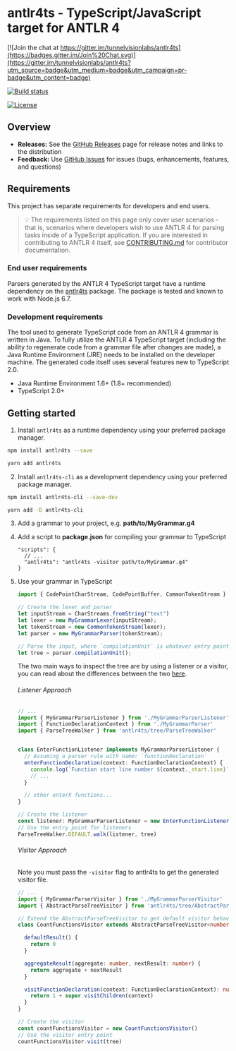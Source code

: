 # antlr4ts - TypeScript/JavaScript target for ANTLR 4

[![Join the chat at https://gitter.im/tunnelvisionlabs/antlr4ts](https://badges.gitter.im/Join%20Chat.svg)](https://gitter.im/tunnelvisionlabs/antlr4ts?utm_source=badge&utm_medium=badge&utm_campaign=pr-badge&utm_content=badge)

[![Build status](https://ci.appveyor.com/api/projects/status/d4gpmnrkfo3tb2t1/branch/master?svg=true)](https://ci.appveyor.com/project/sharwell/antlr4ts/branch/master)

[![License](https://img.shields.io/badge/License-BSD%203--Clause-blue.svg)](./LICENSE)

## Overview

* **Releases:** See the [GitHub Releases](https://github.com/tunnelvisionlabs/antlr4ts/releases) page for release notes and
  links to the distribution
* **Feedback:** Use [GitHub Issues](https://github.com/tunnelvisionlabs/antlr4ts/issues) for issues (bugs, enhancements,
  features, and questions)

## Requirements

This project has separate requirements for developers and end users.

> :bulb: The requirements listed on this page only cover user scenarios - that is, scenarios where developers wish to
> use ANTLR 4 for parsing tasks inside of a TypeScript application. If you are interested in contributing to ANTLR 4
> itself, see [CONTRIBUTING.md](CONTRIBUTING.md) for contributor documentation.

### End user requirements

Parsers generated by the ANTLR 4 TypeScript target have a runtime dependency on the
[antlr4ts](https://www.npmjs.com/package/antlr4ts) package. The package is tested and known to work with Node.js 6.7.

### Development requirements

The tool used to generate TypeScript code from an ANTLR 4 grammar is written in Java. To fully utilize the ANTLR 4
TypeScript target (including the ability to regenerate code from a grammar file after changes are made), a Java Runtime
Environment (JRE) needs to be installed on the developer machine. The generated code itself uses several features new to
TypeScript 2.0.

* Java Runtime Environment 1.6+ (1.8+ recommended)
* TypeScript 2.0+

## Getting started

1. Install `antlr4ts` as a runtime dependency using your preferred package manager.

  ```bash
  npm install antlr4ts --save
  ```
  
  ```bash
  yarn add antlr4ts
  ```

2. Install `antlr4ts-cli` as a development dependency using your preferred package manager.

  ```bash
  npm install antlr4ts-cli --save-dev
  ```
  
  ```bash
  yarn add -D antlr4ts-cli
  ```

3. Add a grammar to your project, e.g. **path/to/MyGrammar.g4**

4. Add a script to **package.json** for compiling your grammar to TypeScript

    ```
    "scripts": {
      // ...
      "antlr4ts": "antlr4ts -visitor path/to/MyGrammar.g4"
    }
    ```

5. Use your grammar in TypeScript

    ```typescript
    import { CodePointCharStream, CodePointBuffer, CommonTokenStream } from 'antlr4ts';

    // Create the lexer and parser
    let inputStream = CharStreams.fromString("text")
    let lexer = new MyGrammarLexer(inputStream);
    let tokenStream = new CommonTokenStream(lexer);
    let parser = new MyGrammarParser(tokenStream);

    // Parse the input, where `compilationUnit` is whatever entry point you defined
    let tree = parser.compilationUnit();
    ```

    The two main ways to inspect the tree are by using a listener or a visitor, you can read about the differences between the two [here](https://github.com/antlr/antlr4/blob/master/doc/listeners.md).

    ###### Listener Approach

    ```typescript
    // ...
    import { MyGrammarParserListener } from './MyGrammarParserListener'
    import { FunctionDeclarationContext } from './MyGrammarParser'
    import { ParseTreeWalker } from 'antlr4ts/tree/ParseTreeWalker'


    class EnterFunctionListener implements MyGrammarParserListener {
      // Assuming a parser rule with name: `functionDeclaration`
      enterFunctionDeclaration(context: FunctionDeclarationContext) {
        console.log(`Function start line number ${context._start.line}`)
        // ...
      }

      // other enterX functions...
    }

    // Create the listener
    const listener: MyGrammarParserListener = new EnterFunctionListener();
    // Use the entry point for listeners
    ParseTreeWalker.DEFAULT.walk(listener, tree)
    ```

    ###### Visitor Approach

    Note you must pass the `-visitor` flag to antlr4ts to get the generated visitor file.

    ```typescript
    // ...
    import { MyGrammarParserVisitor } from './MyGrammarParserVisitor'
    import { AbstractParseTreeVisitor } from 'antlr4ts/tree/AbstractParseTreeVisitor'

    // Extend the AbstractParseTreeVisitor to get default visitor behaviour
    class CountFunctionsVisitor extends AbstractParseTreeVisitor<number> implements MyGrammarParserVisitor<number> {

      defaultResult() {
        return 0
      }

      aggregateResult(aggregate: number, nextResult: number) {
        return aggregate + nextResult
      }

      visitFunctionDeclaration(context: FunctionDeclarationContext): number {
        return 1 + super.visitChildren(context)
      }
    }

    // Create the visitor
    const countFunctionsVisitor = new CountFunctionsVisitor()
    // Use the visitor entry point
    countFunctionsVisitor.visit(tree)
    ```
